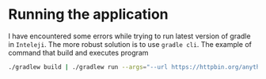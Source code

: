 # Running the application

I have encountered some errors while trying to run latest version of gradle in `Inteleji`.
The more robust solution is to use `gradle cli`. 
The example of command that build and executes program
```bash
./gradlew build | ./gradlew run --args="--url https://httpbin.org/anything --vt --mode throughput"
```
